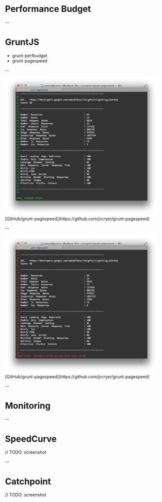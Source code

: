 # Performance Budget

--

# GruntJS

- grunt-perfbudget
- grunt-pagespeed

--

<img src="assets/grunt-psi-ok.png">
<div class="attribution">[GitHub/grunt-pagespeed](https://github.com/jrcryer/grunt-pagespeed)</div>

--

<img src="assets/grunt-psi-fail.png">
<div class="attribution">[GitHub/grunt-pagespeed](https://github.com/jrcryer/grunt-pagespeed)</div>

--

# Monitoring

--

# SpeedCurve

// TODO: screenshot

--

# Catchpoint

// TODO: screenshot
